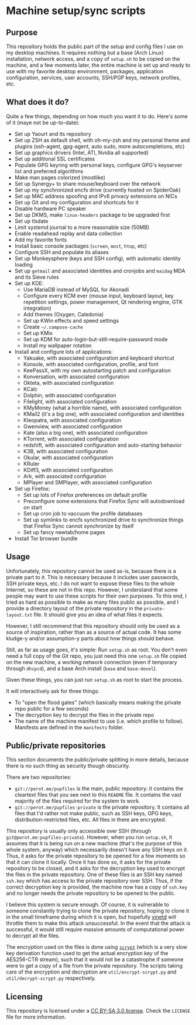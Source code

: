 Machine setup/sync scripts
==========================

Purpose
-------
This repository holds the public part of the setup and config files I use on
my desktop machines. It requires nothing but a base (Arch Linux) installation,
network access, and a copy of `setup.sh` to be copied on the machine, and a
few moments later, the entire machine is set up and ready to use with my
favorite desktop environment, packages, application configuration, services,
user accounts, SSH/PGP keys, network profiles, etc.

What does it do?
----------------

Quite a few things, depending on how much you want it to do. Here's some of it
(maye not be up-to-date):

* Set up Yaourt and its repository
* Set up ZSH as default shell, with oh-my-zsh and my personal theme and
  plugins (ssh-agent, gpg-agent, auto sudo, more autocompletions, etc)
* Set up graphics drivers (Intel, ATI, Nvidia all supported)
* Set up additional SSL certificates
* Populate GPG keyring with personal keys, configure GPG's keyserver list
  and preferred algorithms
* Make man pages colorized (mostlike)
* Set up Synergy+ to share mouse/keyboard over the network
* Set up my synchronized encfs drive (currently hosted on SpiderOak)
* Set up MAC address spoofing and IPv6 privacy extensions on NICs
* Set up Git and my configuration and shortcuts for it
* Disable hardware PC speaker
* Set up DKMS, make `linux-headers` package to be upgraded first
* Set up tlsdate
* Limit systemd journal to a more reasonable size (50MB)
* Enable readahead replay and data collection
* Add my favorite fonts
* Install basic console packages (`screen`, `most`, `htop`, etc)
* Configure SSH and populate its aliases
* Set up Monkeysphere (keys and SSH config), with automatic identity loading
* Set up `getmail` and associated identities and cronjobs and `maidag` MDA and
  its Sieve rules
* Set up KDE:
    * Use MariaDB instead of MySQL for Akonadi
    * Configure every KCM ever (mouse input, keyboard layout, key repetition
      settings, power management, Qt rendering engine, GTK integration)
    * Add themes (Oxygen, Caledonia)
    * Set up KWin effects and speed settings
    * Create `~/.compose-cache`
    * Set up KMix
    * Set up KDM for auto-login-but-still-require-password mode
    * Install my wallpaper rotation
* Install and configure lots of applications:
    * Yakuake, with associated configuration and keyboard shortcut
    * Konsole, with associated configuration, profile, and font
    * KeePassX, with my own autostarting patch and configuration
    * Konversation, with associated configuration
    * Okteta, with associated configuration
    * KCalc
    * Dolphin, with associated configuration
    * Filelight, with associated configuration
    * KMyMoney (what a horrible name), with associated configuration
    * KMail2 (it's a big one), with associated configuration and identities
    * Kleopatra, with associated configuration
    * Gwenview, with associated configuration
    * Kate (also a big one), with associated configuration
    * KTorrent, with associated configuration
    * redshift, with associated configuration and auto-starting behavior
    * K3B, with associated configuration
    * Okular, with associated configuration
    * KRuler
    * KDiff3, with associated configuration
    * Ark, with associated configuration
    * MPlayer and SMPlayer, with associated configuration
* Set up Firefox:
    * Set up lots of Firefox preferences on default profile
    * Preconfigure some extensions that Firefox Sync will autodownload on start
    * Set up cron job to vaccuum the profile databases
    * Set up symlinks to encfs synchronized drive to synchronize things that
      Firefox Sync cannot synchronize by itself
    * Set up fancy newtab/home pages
* Install Tor browser bundle

Usage
-----
Unfortunately, this repository cannot be used as-is, because there is a
private part to it. This is necessary because it includes user passwords, SSH
private keys, etc. I do not want to expose these files to the whole Internet,
so these are not in this repo. However, I understand that some people may want
to use these scripts for their own purposes. To this end, I tried as hard as
possible to make as many files public as possible, and I provide a directory
layout of the private repository in the `private-layout.txt` file. It should
give you an idea of what files it expects.

However, I still recommend that this repository should only be used as a
source of inspiration, rather than as a source of actual code. It has some
kludge-y and/or assumption-y parts about how things should behave.

Still, as far as usage goes, it's simple: Run `setup.sh` as root. You don't
even need a full copy of the Git repo, you just need this one `setup.sh` file
copied on the new machine, a working network connection (even if temporary
through `dhcpcd`), and a base Arch install (`base` and `base-devel`).

Given these things, you can just run `setup.sh` as root to start the process.

It will interactively ask for three things:

* To "open the flood gates" (which basically means making the private repo
  public for a few seconds)
* The decryption key to decrypt the files in the private repo
* The name of the machine manifest to use (i.e. which profile to follow).
  Manifests are defined in the `manifests` folder.

Public/private repositories
---------------------------
This section documents the public/private splitting in more details, because
there is no such thing as security though obscurity.

There are two repositories:

* `git://perot.me/pupfiles` is the main, public repository: it contains the
  cleartext files that you see next to this `README` file. It contains the
  vast majority of the files required for the system to work.
* `git://perot.me/pupfiles-private` is the private repository. It contains all
  files that I'd rather not make public, such as SSH keys, GPG keys,
  distribution-restricted files, etc. All files in there are encrypted.

This repository is usually only accessible over SSH
(through `git@perot.me:pupfiles-private`). However, when you run `setup.sh`,
it assumes that it is being run on a new machine (that's the purpose of this
whole system, anyway) which necessarily doesn't have any SSH keys on it. Thus,
it asks for the private repository to be opened for a few moments so that it
can clone it locally. Once it has done so, it asks for the private repository
to be closed, and it asks for the decryption key used to encrypt the files in
the private repository. One of these files is an SSH key named `ssh.key` which
has access to the private repository over SSH. Thus, if the correct decryption
key is provided, the machine now has a copy of `ssh.key` and no longer needs
the private repository to be opened to the public.

I believe this system is secure enough. Of course, it is vulnerable to someone
constantly trying to clone the private repository, hoping to clone it in the
small timeframe during which it is open, but hopefully [xinetd] will throttle
them to make this attack unsuccessful. In the event that the attack is
successful, it would still require massive amounts of computational power to
decrypt all the files.

The encryption used on the files is done using [`scrypt`][scrypt] (which is a
very slow key derivation function used to get the actual encryption key of the
AES256-CTR stream), such that it would not be a catastrophe if someone were to
get a copy of a file from the private repository. The scripts taking care of
the encryption and decryption are `util/encrypt-scrypt.py` and
`util/decrypt-scrypt.py` respectively.

Licensing
---------
This repository is licensed under a [CC BY-SA 3.0 license]. Check the
`LICENSE` file for more information.

[CC BY-SA 3.0 license]: https://creativecommons.org/licenses/by-sa/3.0/
[scrypt]: https://www.tarsnap.com/scrypt.html
[xinetd]: http://www.xinetd.org/
